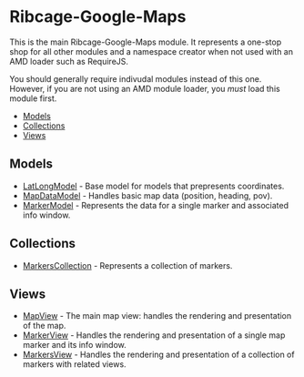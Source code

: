 # Ribcage-Google-Maps <a name="ribcage-google-maps"></a>

This is the main Ribcage-Google-Maps module. It represents a one-stop shop for
all other modules and a namespace creator when not used with an AMD loader such
as RequireJS.

You should generally require indivudal modules instead of this one. However, if
you are not using an AMD module loader, you _must_ load this module first.

 + [Models](#models)
 + [Collections](#collections)
 + [Views](#views)


## Models <a name="models"></a>

 + [LatLongModel](models/latlong.mkd) - Base model for models that
   prepresents coordinates.
 + [MapDataModel](models/map_data.mkd) - Handles basic map data
   (position, heading, pov).
 + [MarkerModel](models/marker.mkd) - Represents the data for a single
   marker and associated info window.


## Collections <a name="collections"></a>

 + [MarkersCollection](collections/markers.mkd) - Represents a
   collection of markers.


## Views <a name="views"></a>

 + [MapView](views/map.mkd) - The main map view: handles the rendering
   and presentation of the map.
 + [MarkerView](views/marker) - Handles the rendering and presentation
   of a single map marker and its info window.
 + [MarkersView](views/markers) - Handles the rendering and
   presentation of a collection of markers with related views.
